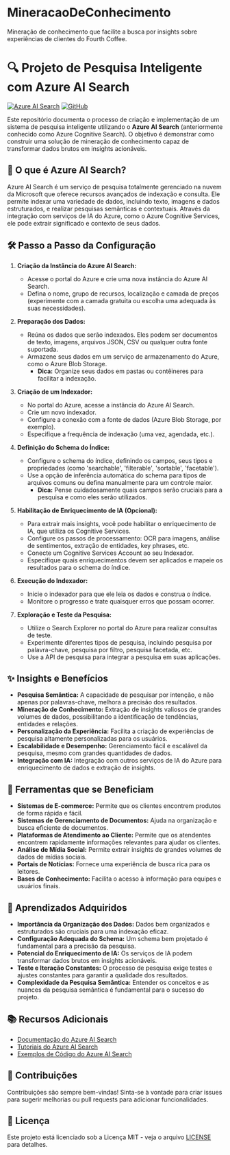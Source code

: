 # MineracaoDeConhecimento
Mineração de conhecimento que facilite a busca por insights sobre experiências de clientes do Fourth Coffee.

# 🔍 Projeto de Pesquisa Inteligente com Azure AI Search

[![Azure AI Search](https://img.shields.io/badge/Azure%20AI%20Search-blue?style=for-the-badge&logo=microsoftazure)](https://azure.microsoft.com/en-us/products/search/)
[![GitHub](https://img.shields.io/badge/GitHub-black?style=for-the-badge&logo=github)](https://github.com/SEU_USUARIO/SEU_REPOSITORIO)

Este repositório documenta o processo de criação e implementação de um sistema de pesquisa inteligente utilizando o **Azure AI Search** (anteriormente conhecido como Azure Cognitive Search). O objetivo é demonstrar como construir uma solução de mineração de conhecimento capaz de transformar dados brutos em insights acionáveis.

## 🚀 O que é Azure AI Search?

Azure AI Search é um serviço de pesquisa totalmente gerenciado na nuvem da Microsoft que oferece recursos avançados de indexação e consulta. Ele permite indexar uma variedade de dados, incluindo texto, imagens e dados estruturados, e realizar pesquisas semânticas e contextuais. Através da integração com serviços de IA do Azure, como o Azure Cognitive Services, ele pode extrair significado e contexto de seus dados.

## 🛠️ Passo a Passo da Configuração

1.  **Criação da Instância do Azure AI Search:**
    *   Acesse o portal do Azure e crie uma nova instância do Azure AI Search.
    *   Defina o nome, grupo de recursos, localização e camada de preços (experimente com a camada gratuita ou escolha uma adequada às suas necessidades).

2.  **Preparação dos Dados:**
    *   Reúna os dados que serão indexados. Eles podem ser documentos de texto, imagens, arquivos JSON, CSV ou qualquer outra fonte suportada.
    *   Armazene seus dados em um serviço de armazenamento do Azure, como o Azure Blob Storage.
        *   **Dica:** Organize seus dados em pastas ou contêineres para facilitar a indexação.

3.  **Criação de um Indexador:**
    *   No portal do Azure, acesse a instância do Azure AI Search.
    *   Crie um novo indexador.
    *   Configure a conexão com a fonte de dados (Azure Blob Storage, por exemplo).
    *   Especifique a frequência de indexação (uma vez, agendada, etc.).

4.  **Definição do Schema do Índice:**
    *   Configure o schema do índice, definindo os campos, seus tipos e propriedades (como 'searchable', 'filterable', 'sortable', 'facetable').
    *   Use a opção de inferência automática do schema para tipos de arquivos comuns ou defina manualmente para um controle maior.
        *   **Dica:** Pense cuidadosamente quais campos serão cruciais para a pesquisa e como eles serão utilizados.

5.  **Habilitação de Enriquecimento de IA (Opcional):**
    *   Para extrair mais insights, você pode habilitar o enriquecimento de IA, que utiliza os Cognitive Services.
    *   Configure os passos de processamento: OCR para imagens, análise de sentimentos, extração de entidades, key phrases, etc.
    *   Conecte um Cognitive Services Account ao seu Indexador.
    *   Especifique quais enriquecimentos devem ser aplicados e mapeie os resultados para o schema do índice.

6.  **Execução do Indexador:**
    *   Inicie o indexador para que ele leia os dados e construa o índice.
    *   Monitore o progresso e trate quaisquer erros que possam ocorrer.

7.  **Exploração e Teste da Pesquisa:**
    *   Utilize o Search Explorer no portal do Azure para realizar consultas de teste.
    *   Experimente diferentes tipos de pesquisa, incluindo pesquisa por palavra-chave, pesquisa por filtro, pesquisa facetada, etc.
    *   Use a API de pesquisa para integrar a pesquisa em suas aplicações.

## ✨ Insights e Benefícios

*   **Pesquisa Semântica:** A capacidade de pesquisar por intenção, e não apenas por palavras-chave, melhora a precisão dos resultados.
*   **Mineração de Conhecimento:** Extração de insights valiosos de grandes volumes de dados, possibilitando a identificação de tendências, entidades e relações.
*   **Personalização da Experiência:** Facilita a criação de experiências de pesquisa altamente personalizadas para os usuários.
*   **Escalabilidade e Desempenho:** Gerenciamento fácil e escalável da pesquisa, mesmo com grandes quantidades de dados.
*   **Integração com IA:** Integração com outros serviços de IA do Azure para enriquecimento de dados e extração de insights.

## 🧰 Ferramentas que se Beneficiam

*   **Sistemas de E-commerce:** Permite que os clientes encontrem produtos de forma rápida e fácil.
*   **Sistemas de Gerenciamento de Documentos:** Ajuda na organização e busca eficiente de documentos.
*   **Plataformas de Atendimento ao Cliente:** Permite que os atendentes encontrem rapidamente informações relevantes para ajudar os clientes.
*   **Análise de Mídia Social:** Permite extrair insights de grandes volumes de dados de mídias sociais.
*   **Portais de Notícias:** Fornece uma experiência de busca rica para os leitores.
*   **Bases de Conhecimento:** Facilita o acesso à informação para equipes e usuários finais.

## 🧠 Aprendizados Adquiridos

*   **Importância da Organização dos Dados:** Dados bem organizados e estruturados são cruciais para uma indexação eficaz.
*   **Configuração Adequada do Schema:** Um schema bem projetado é fundamental para a precisão da pesquisa.
*   **Potencial do Enriquecimento de IA:** Os serviços de IA podem transformar dados brutos em insights acionáveis.
*   **Teste e Iteração Constantes:** O processo de pesquisa exige testes e ajustes constantes para garantir a qualidade dos resultados.
*   **Complexidade da Pesquisa Semântica:** Entender os conceitos e as nuances da pesquisa semântica é fundamental para o sucesso do projeto.

## 📚 Recursos Adicionais

*   [Documentação do Azure AI Search](https://docs.microsoft.com/en-us/azure/search/)
*   [Tutoriais do Azure AI Search](https://docs.microsoft.com/en-us/azure/search/search-get-started-portal)
*   [Exemplos de Código do Azure AI Search](https://github.com/Azure-Samples/azure-search-sample-data)

## 🤝 Contribuições

Contribuições são sempre bem-vindas! Sinta-se à vontade para criar issues para sugerir melhorias ou pull requests para adicionar funcionalidades.

## 📝 Licença

Este projeto está licenciado sob a Licença MIT - veja o arquivo [LICENSE](LICENSE) para detalhes.
